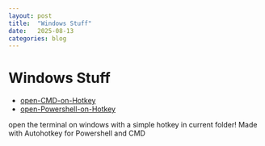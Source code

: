 ```yaml
---
layout: post
title:  "Windows Stuff"
date:   2025-08-13
categories: blog
---
```

# Windows Stuff

- [open-CMD-on-Hotkey](https://github.com/ShadowDara/open-cmd-on-Hotkey)
- [open-Powershell-on-Hotkey](https://github.com/ShadowDara/open-powershell-on-Hotkey)

open the terminal on windows with a simple hotkey in current folder! Made with Autohotkey for Powershell and CMD
